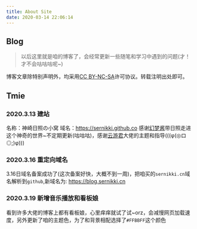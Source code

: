 ```yaml
---
title: About Site
date: 2020-03-14 22:06:14
---
```


## Blog

>以后这里就是咱的博客了，会经常更新一些随笔和学习中遇到的问题(才！才不会咕咕咕呢~)

博客文章除特别声明外，均采用[CC BY-NC-SA](https://creativecommons.org/licenses/by-nc-sa/4.0/deed.zh)许可协议。转载注明出处即可。

## Tmie

### 2020.3.13 建站

名称：神崎日照の小窝
域名：<https://sernikki.github.co>
感谢[幻梦酱](https://blog.badapple.pro)带日照走进这个神奇的世界~不定期更新(咕咕咕)，感谢[云游君](https://www.yunyoujun.cn)大佬的主题和指导(((φ(◎ロ◎;)φ)))

### 2020.3.16 重定向域名

3.16日域名备案成功了(这次备案好快，大概不到一周)，把咱买的`sernikki.cn`域名解析到`github`,新域名为: <https://blog.sernikki.cn>

### 2020.3.19 新增音乐播放和看板娘

看到许多大佬的博客上都有看板娘，心里痒痒就试了试~orz，会减慢网页加载速度，另外更新了咱的主题色，为了和背景相配选择了`#FFBBFF`这个颜色
